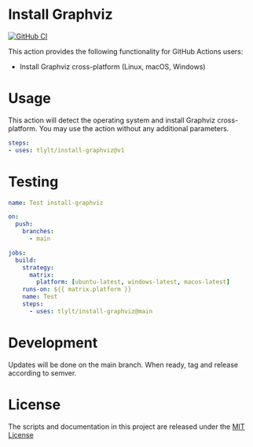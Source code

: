 # Install Graphviz

[![GitHub CI](https://github.com/tlylt/install-graphviz/actions/workflows/test.yml/badge.svg)](https://github.com/tlylt/install-graphviz/actions/workflows/test.yml)

This action provides the following functionality for GitHub Actions users:

- Install Graphviz cross-platform (Linux, macOS, Windows)

# Usage

This action will detect the operating system and install Graphviz cross-platform. You may use the action without any additional parameters.

```yaml
steps:
- uses: tlylt/install-graphviz@v1
```

# Testing

```yaml
name: Test install-graphviz

on:
  push:
    branches:
      - main

jobs:
  build:
    strategy:
      matrix:
        platform: [ubuntu-latest, windows-latest, macos-latest]
    runs-on: ${{ matrix.platform }}
    name: Test
    steps:
      - uses: tlylt/install-graphviz@main
```

# Development

Updates will be done on the main branch. When ready, tag and release according to semver.

# License

The scripts and documentation in this project are released under the [MIT License](LICENSE)


